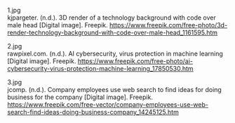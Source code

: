 1.jpg  
kjpargeter. (n.d.). 3D render of a technology background with code over male head [Digital image]. Freepik. https://www.freepik.com/free-photo/3d-render-technology-background-with-code-over-male-head_1161595.htm

2.jpg  
rawpixel.com. (n.d.). AI cybersecurity, virus protection in machine learning [Digital image]. Freepik. https://www.freepik.com/free-photo/ai-cybersecurity-virus-protection-machine-learning_17850530.htm

3.jpg  
jcomp. (n.d.). Company employees use web search to find ideas for doing business for the company [Digital image]. Freepik. https://www.freepik.com/free-vector/company-employees-use-web-search-find-ideas-doing-business-company_14245125.htm
